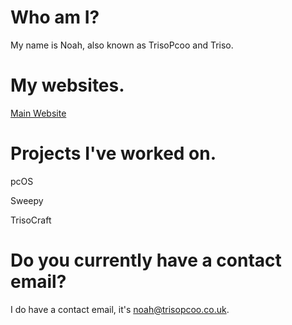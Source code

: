 # Who am I?
My name is Noah, also known as TrisoPcoo and Triso. 
# My websites.
[Main Website](https://www.trisopcoo.co.uk)
# Projects I've worked on.
pcOS

Sweepy

TrisoCraft
# Do you currently have a contact email?
I do have a contact email, it's noah@trisopcoo.co.uk.